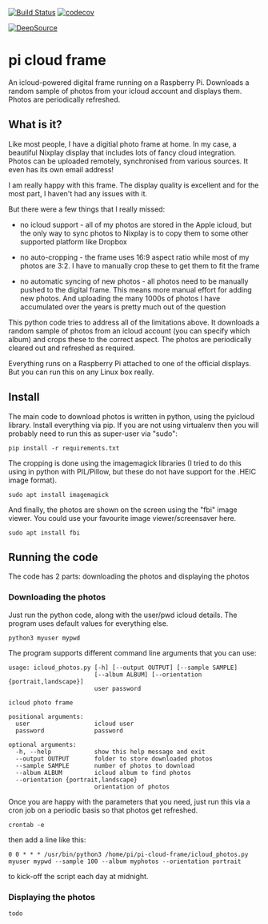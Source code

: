[![Build Status](https://travis-ci.org/paulknewton/pi-cloud-frame.svg?branch=master)](https://travis-ci.org/paulknewton/pi-cloud-frame)
[![codecov](https://codecov.io/gh/paulknewton/pi-cloud-frame/branch/master/graph/badge.svg)](https://codecov.io/gh/paulknewton/pi-cloud-frame)

[![DeepSource](https://static.deepsource.io/deepsource-badge-light.svg)](https://deepsource.io/gh/paulknewton/pi-cloud-frame/?ref=repository-badge)
# pi cloud frame

An icloud-powered digital frame running on a Raspberry Pi.
Downloads a random sample of photos from your icloud account and displays them. Photos are periodically refreshed.

## What is it?

Like most people, I have a digitial photo frame at home. In my case, a beautiful Nixplay display that includes lots of fancy cloud integration. Photos can be uploaded remotely, synchronised from various sources. It even has its own email address!

I am really happy with this frame. The display quality is excellent and for the most part, I haven't had any issues with it.

But there were a few things that I really missed:
* no icloud support - all of my photos are stored in the Apple icloud, but the only way to sync photos to Nixplay is to copy them to some other supported platform like Dropbox

* no auto-cropping - the frame uses 16:9 aspect ratio while most of my photos are 3:2. I have to manually crop these to get them to fit the frame

* no automatic syncing of new photos - all photos need to be manually pushed to the digital frame. This means more manual effort for adding new photos. And uploading the many 1000s of photos I have accumulated over the years is pretty much out of the question

This python code tries to address all of the limitations above. It downloads a random sample of photos from an icloud account (you can specify which album) and crops these to the correct aspect. The photos are periodically cleared out and refreshed as required.

Everything runs on a Raspberry Pi attached to one of the official displays. But you can run this on any Linux box really.

## Install

The main code to download photos is written in python, using the pyicloud library. Install everything via pip. If you are not using virtualenv then you will probably need to run this as super-user via "sudo":

```
pip install -r requirements.txt
```

The cropping is done using the imagemagick libraries (I tried to do this using in python with PIL/Pillow, but these do not have support for the .HEIC image format).

```
sudo apt install imagemagick
```

And finally, the photos are shown on the screen using the "fbi" image viewer. You could use your favourite image viewer/screensaver here.

```
sudo apt install fbi
```


## Running the code

The code has 2 parts: downloading the photos and displaying the photos

### Downloading the photos

Just run the python code, along with the user/pwd icloud details. The program uses default values for everything else.

```
python3 myuser mypwd
```

The program supports different command line arguments that you can use:
```
usage: icloud_photos.py [-h] [--output OUTPUT] [--sample SAMPLE]
                        [--album ALBUM] [--orientation {portrait,landscape}]
                        user password

icloud photo frame

positional arguments:
  user                  icloud user
  password              password

optional arguments:
  -h, --help            show this help message and exit
  --output OUTPUT       folder to store downloaded photos
  --sample SAMPLE       number of photos to download
  --album ALBUM         icloud album to find photos
  --orientation {portrait,landscape}
                        orientation of photos
```

Once you are happy with the parameters that you need, just run this via a cron job on a periodic basis so that photos get refreshed.

```
crontab -e
```

then add a line like this:

```
0 0 * * * /usr/bin/python3 /home/pi/pi-cloud-frame/icloud_photos.py myuser mypwd --sample 100 --album myphotos --orientation portrait
```

to kick-off the script each day at midnight.

### Displaying the photos

```
todo
```

